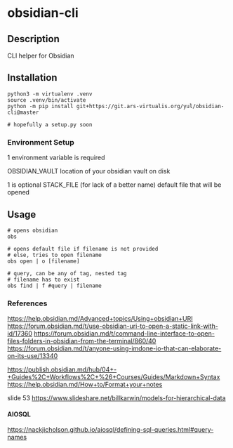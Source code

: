# obsidian-cli

## Description

CLI helper for Obsidian

## Installation

```shell
python3 -m virtualenv .venv
source .venv/bin/activate
python -m pip install git+https://git.ars-virtualis.org/yul/obsidian-cli@master

# hopefully a setup.py soon
```

### Environment Setup

1 environment variable is required

OBSIDIAN_VAULT
location of your obsidian vault on disk

1 is optional
STACK_FILE
(for lack of a better name)
default file that will be opened


## Usage

```shell
# opens obsidian
obs

# opens default file if filename is not provided
# else, tries to open filename
obs open | o [filename]

# query, can be any of tag, nested tag
# filename has to exist
obs find | f #query | filename
```

### References

https://help.obsidian.md/Advanced+topics/Using+obsidian+URI
https://forum.obsidian.md/t/use-obsidian-uri-to-open-a-static-link-with-id/17360
https://forum.obsidian.md/t/command-line-interface-to-open-files-folders-in-obsidian-from-the-terminal/860/40
https://forum.obsidian.md/t/anyone-using-imdone-io-that-can-elaborate-on-its-use/13340

https://publish.obsidian.md/hub/04+-+Guides%2C+Workflows%2C+%26+Courses/Guides/Markdown+Syntax
https://help.obsidian.md/How+to/Format+your+notes

slide 53
https://www.slideshare.net/billkarwin/models-for-hierarchical-data

#### AIOSQL

https://nackjicholson.github.io/aiosql/defining-sql-queries.html#query-names
